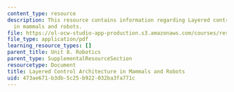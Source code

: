 ```yaml
---
content_type: resource
description: This resource contains information regarding Layered control architecture
  in mammals and robots.
file: https://ol-ocw-studio-app-production.s3.amazonaws.com/courses/res-9-003-brains-minds-and-machines-summer-course-summer-2015/473ae671b3db5c25b922032ba3fa771c_MITRES_9_003SUM15_Lec8-3.pdf
file_type: application/pdf
learning_resource_types: []
parent_title: Unit 8. Robotics
parent_type: SupplementalResourceSection
resourcetype: Document
title: Layered Control Architecture in Mammals and Robots
uid: 473ae671-b3db-5c25-b922-032ba3fa771c
---
```

